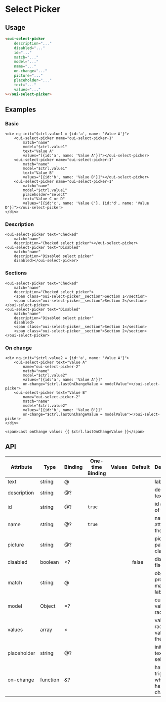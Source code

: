 # Select Picker

<component-status cx-design="complete" ux="rc"></component-status>

## Usage

```html
<oui-select-picker
    description="..."
    disabled="..."
    id="..."
    match="..."
    model="..."
    name="..."
    on-change="..."
    picture="..."
    placeholder="..."
    text="..."
    values="..."
></oui-select-picker>
```

## Examples

### Basic

```html:preview
<div ng-init="$ctrl.value1 = {id:'a', name: 'Value A'}">
    <oui-select-picker name="oui-select-picker-1"
        match="name"
        model="$ctrl.value1"
        text="Value A"
        values="[{id:'a', name: 'Value A'}]"></oui-select-picker>
    <oui-select-picker name="oui-select-picker-1"
        match="name"
        model="$ctrl.value1"
        text="Value B"
        values="[{id:'b', name: 'Value B'}]"></oui-select-picker>
    <oui-select-picker name="oui-select-picker-1"
        match="name"
        model="$ctrl.value1"
        placeholder="Select"
        text="Value C or D"
        values="[{id:'c', name: 'Value C'}, {id:'d', name: 'Value D'}]"></oui-select-picker>
</div>
```

### Description

```html:preview
<oui-select-picker text="Checked"
    match="name"
    description="Checked select picker"></oui-select-picker>
<oui-select-picker text="Disabled"
    match="name"
    description="Disabled select picker"
    disabled></oui-select-picker>
```

### Sections

```html:preview
<oui-select-picker text="Checked"
    match="name"
    description="Checked select picker">
    <span class="oui-select-picker__section">Section 1</section>
    <span class="oui-select-picker__section">Section 2</section>
</oui-select-picker>
<oui-select-picker text="Disabled"
    match="name"
    description="Disabled select picker"
    disabled>
    <span class="oui-select-picker__section">Section 1</section>
    <span class="oui-select-picker__section">Section 2</section>
</oui-select-picker>
```

### On change

```html:preview
<div ng-init="$ctrl.value2 = {id:'a', name: 'Value A'}">
    <oui-select-picker text="Value A"
        name="oui-select-picker-2"
        match="name"
        model="$ctrl.value2"
        values="[{id:'a', name: 'Value A'}]"
        on-change="$ctrl.lastOnChangeValue = modelValue"></oui-select-picker>
    <oui-select-picker text="Value B"
        name="oui-select-picker-2"
        match="name"
        model="$ctrl.value2"
        values="[{id:'b', name: 'Value B'}]"
        on-change="$ctrl.lastOnChangeValue = modelValue"></oui-select-picker>
</div>

<span>Last onChange value: {{ $ctrl.lastOnChangeValue }}</span>
```

## API

| Attribute     | Type                    | Binding | One-time Binding | Values                   | Default | Description
| ----          | ----                    | ----    | ----             | ----                     | ----    | ----
| text          | string                  | @       |                  |                          |         | label text
| description   | string                  | @?      |                  |                          |         | description text
| id            | string                  | @?      | `true`           |                          |         | id attribute of the radio
| name          | string                  | @?      | `true`           |                          |         | name attribute of the radio
| picture       | string                  | @?      |                  |                          |         | picture path or icon class
| disabled      | boolean                 | <?      |                  |                          | false   | disabled flag
| match         | string                  | @       |                  |                          |         | object property matched to label
| model         | Object                  | =?      |                  |                          |         | current value of the radio
| values        | array                   | <       |                  |                          |         | value of the radio or values of the select
| placeholder   | string                  | @?      |                  |                          |         | initial label text of the select
| on-change     | function                | &?      |                  |                          |         | handler triggered when value has changed

